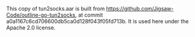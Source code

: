 This copy of tun2socks.aar is built from https://github.com/Jigsaw-Code/outline-go-tun2socks, at
commit a0a1167c6cd706600db5ca0d128f043f05fd713b.  It is used here under the Apache 2.0 license.
